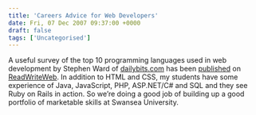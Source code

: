 ```yaml
---
title: 'Careers Advice for Web Developers'
date: Fri, 07 Dec 2007 09:37:00 +0000
draft: false
tags: ['Uncategorised']
---
```


A useful survey of the top 10 programming languages used in web development by Stephen Ward of [dailybits.com](http://www.dailybits.com/) has been [published](http://www.readwriteweb.com/archives/10_most_marketable_web_development_skills.php) on [ReadWriteWeb](http://www.readwriteweb.com). In addition to HTML and CSS, my students have some experience of Java, JavaScript, PHP, ASP.NET/C# and SQL and they see Ruby on Rails in action. So we’re doing a good job of building up a good portfolio of marketable skills at Swansea University.